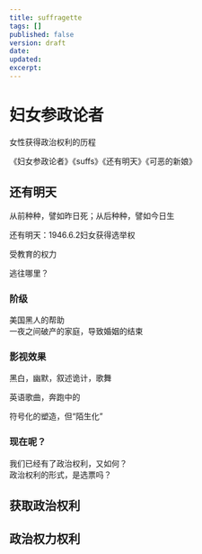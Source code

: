 ```yaml
---
title: suffragette
tags: []
published: false
version: draft
date:
updated:
excerpt:
---
```


# 妇女参政论者

女性获得政治权利的历程

《妇女参政论者》《suffs》《还有明天》《可恶的新娘》

## 还有明天

从前种种，譬如昨日死；从后种种，譬如今日生

还有明天：1946.6.2妇女获得选举权

受教育的权力

逃往哪里？

### 阶级

美国黑人的帮助  
一夜之间破产的家庭，导致婚姻的结束

### 影视效果

黑白，幽默，叙述诡计，歌舞

英语歌曲，奔跑中的

符号化的塑造，但“陌生化”

### 现在呢？

我们已经有了政治权利，又如何？  
政治权利的形式，是选票吗？

## 获取政治权利


## 政治权力权利
